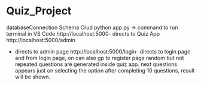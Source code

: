 # Quiz_Project
databaseConnection Schema Crud python app.py -> 
command to run terminal in VS Code http://localhost:5000- directs to Quiz App http://localhost:5000/admin
- directs to admin page http://localhost:5000/login- directs to login page and from login page, on can also gp to register page random but not repeated questions are generated inside quiz app.
next questions appears just on selecting the option after completing 10 questions, result will be shown.

